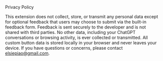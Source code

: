 Privacy Policy

This extension does not collect, store, or transmit any personal data except for optional feedback that users may choose to submit via the built-in feedback form. Feedback is sent securely to the developer and is not shared with third parties. No other data, including your ChatGPT conversations or browsing activity, is ever collected or transmitted. All custom button data is stored locally in your browser and never leaves your device.
If you have questions or concerns, please contact elsiepiao@gmail.com.

